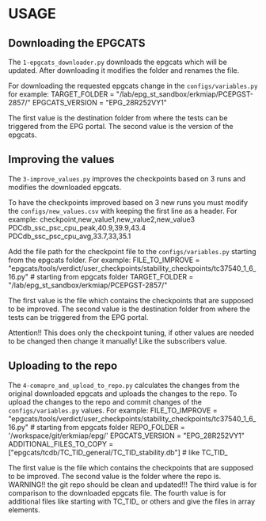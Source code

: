# USAGE
## Downloading the EPGCATS
The `1-epgcats_downloader.py` downloads the epgcats which will be updated. After downloading it modifies the folder and renames the file.

For downloading the requested epgcats change in the `configs/variables.py` for example: 
TARGET_FOLDER = "/lab/epg_st_sandbox/erkmiap/PCEPGST-2857/" 
EPGCATS_VERSION = "EPG_28R252VY1"

The first value is the destination folder from where the tests can be triggered from the EPG portal. 
The second value is the version of the epgcats.

## Improving the values
The `3-improve_values.py` improves the checkpoints based on 3 runs and modifies the downloaded epgcats.

To have the checkpoints improved based on 3 new runs you must modify the `configs/new_values.csv` with keeping the first line as a header. For example: 
checkpoint,new_value1,new_value2,new_value3 
PDCdb_ssc_psc_cpu_peak,40.9,39.9,43.4 
PDCdb_ssc_psc_cpu_avg,33.7,33,35.1

Add the file path for the checkpoint file to the `configs/variables.py` starting from the epgcats folder. For example: 
FILE_TO_IMPROVE = "epgcats/tools/verdict/user_checkpoints/stability_checkpoints/tc37540_1_6_16.py"  # starting from epgcats folder 
TARGET_FOLDER = "/lab/epg_st_sandbox/erkmiap/PCEPGST-2857/"

The first value is the file which contains the checkpoints that are supposed to be improved. 
The second value is the destination folder from where the tests can be triggered from the EPG portal.

Attention!! This does only the checkpoint tuning, if other values are needed to be changed then change it manually! Like the subscribers value.
 
 ## Uploading to the repo
The `4-comapre_and_upload_to_repo.py` calculates the changes from the original downloaded epgcats and uploads the changes to the repo.
To upload the changes to the repo and commit changes of the `configs/variables.py` values. For example: 
FILE_TO_IMPROVE = "epgcats/tools/verdict/user_checkpoints/stability_checkpoints/tc37540_1_6_16.py" # starting from epgcats folder 
REPO_FOLDER = '/workspace/git/erkmiap/epg/' 
EPGCATS_VERSION = "EPG_28R252VY1"
ADDITIONAL_FILES_TO_COPY = ["epgcats/tcdb/TC_TID_general/TC_TID_stability.db"]  # like TC_TID_

The first value is the file which contains the checkpoints that are supposed to be improved. 
The second value is the folder where the repo is. WARNING!! the git repo should be clean and updated!!! 
The third value is for comparison to the downloaded epgcats file.
The fourth value is for additional files like starting with TC_TID_ or others and give the files in array elements.
